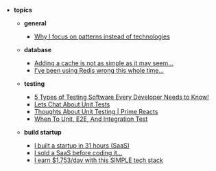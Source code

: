 
- **topics**

  - **general**
    - [Why I focus on patterns instead of technologies](https://www.youtube.com/watch?v=F1tuoMobTfQ)

  - **database**
    - [Adding a cache is not as simple as it may seem...](https://www.youtube.com/watch?v=bFf-A27Rc9s)
    - [I've been using Redis wrong this whole time...](https://www.youtube.com/watch?v=WQ61RL1GpEE)

  - **testing**
    - [5 Types of Testing Software Every Developer Needs to Know!](https://www.youtube.com/watch?v=YaXJeUkBe4Y)
    - [Lets Chat About Unit Tests](https://www.youtube.com/watch?v=IInciWyU74U)
    - [Thoughts About Unit Testing | Prime Reacts](https://www.youtube.com/watch?v=KzV0mTqBcZA)
    - [When To Unit, E2E, And Integration Test](https://www.youtube.com/watch?v=isI1c0eGSZ0)

  - **build startup**
    - [I built a startup in 31 hours (SaaS)](https://www.youtube.com/watch?v=1CDBbEVBtBU)
    - [I sold a SaaS before coding it...](https://www.youtube.com/watch?v=qj6Hy1u05NU)
    - [I earn $1,753/day with this SIMPLE tech stack](https://www.youtube.com/watch?v=b_ANHgTHNSI)
    